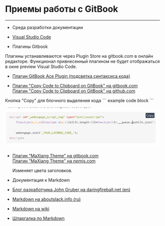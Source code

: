 # Приемы работы с GitBook

---

* Среда разработки документации

 * [Visual Studio Code](https://code.visualstudio.com/Download)


* Плагины Gitbook
 
 Плагины устанавливаются через Plugin Store на gitbook.com в онлайн редакторе. Функционал привнесенный плагином не будет 
 отображаться в окне preview Visual Studio Code.  

 * [Плагин GitBook Ace Plugin (подсветка синтаксиса кода)](syntax_highlighting.md)
 
 * [Плагин "Copy Code to Clipboard on GitBook" на gitbook.com](https://plugins.gitbook.com/plugin/copy-code-button)  
   [Плагин "Copy Code to Clipboard on GitBook" на github.com](https://github.com/WebEngage/gitbook-plugin-copy-code-button)
 
 Кнопка "Copy" для блочного выделения кода \``` example code block \```
 
 ![Пример кнопки COPY](pic/gitbook-plugin-copy-code-button.gif)
 
 * [Плагин "MaXiang Theme" на gitbook.com](https://plugins.gitbook.com/plugin/maxiang)  
   [Плагин "MaXiang Theme" на npmjs.com](https://www.npmjs.com/package/gitbook-plugin-maxiang)
   
   Изменяет цвета заголовков.
 
* Документация к Markdown

 * [Блог разработчика John Gruber на daringfireball.net (en)](http://daringfireball.net/projects/markdown/)
 * [Markdown на aboutslack.info (ru)](http://aboutslack.info/pages/development/markdown-cheatsheet.html)
 * [Markdown на wiki](https://ru.wikipedia.org/wiki/Markdown)
 * [Шпаргалка по Markdown](markdown_cheatsheet.md)